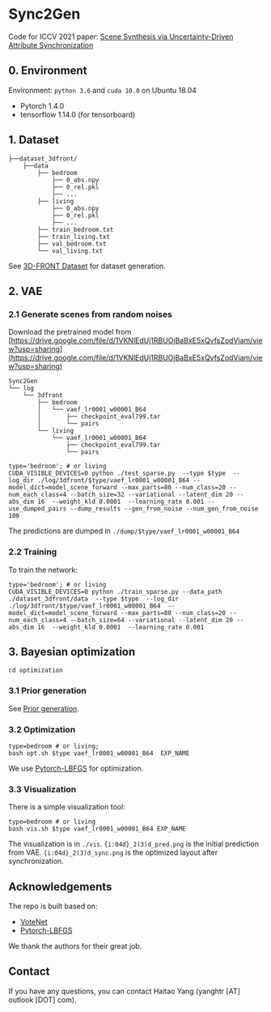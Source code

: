 # Sync2Gen
Code for ICCV 2021 paper: [Scene Synthesis via Uncertainty-Driven Attribute Synchronization](https://drive.google.com/file/d/1QM4TTslT1UrcUiIgZU-8YZd0PgZh0p9c/view)

## 0. Environment
Environment: `python 3.6` and `cuda 10.0` on Ubuntu 18.04
- Pytorch 1.4.0
- tensorflow 1.14.0 (for tensorboard)

## 1. Dataset
```
├──dataset_3dfront/
    ├──data
        ├── bedroom
            ├── 0_abs.npy
            ├── 0_rel.pkl
            ├── ...
        ├── living
            ├── 0_abs.npy
            ├── 0_rel.pkl
            ├── ...
        ├── train_bedroom.txt
        ├── train_living.txt
        ├── val_bedroom.txt
        └── val_living.txt
```
See [3D-FRONT Dataset](./dataset_3dfront/README.md) for dataset generation.

## 2. VAE

### 2.1 Generate scenes from random noises
Download the pretrained model from [https://drive.google.com/file/d/1VKNlEdUj1RBUOjBaBxE5xQvfsZodVjam/view?usp=sharing](https://drive.google.com/file/d/1VKNlEdUj1RBUOjBaBxE5xQvfsZodVjam/view?usp=sharing)
```
Sync2Gen
└── log
    └── 3dfront
        ├── bedroom
        │   └── vaef_lr0001_w00001_B64
        │       ├── checkpoint_eval799.tar
        │       └── pairs
        └── living
            └── vaef_lr0001_w00001_B64
                ├── checkpoint_eval799.tar
                └── pairs
```

```
type='bedroom'; # or living
CUDA_VISIBLE_DEVICES=0 python ./test_sparse.py  --type $type  --log_dir ./log/3dfront/$type/vaef_lr0001_w00001_B64 --model_dict=model_scene_forward --max_parts=80 --num_class=20 --num_each_class=4 --batch_size=32 --variational --latent_dim 20 --abs_dim 16  --weight_kld 0.0001  --learning_rate 0.001 --use_dumped_pairs --dump_results --gen_from_noise --num_gen_from_noise 100
```
The predictions are dumped in `./dump/$type/vaef_lr0001_w00001_B64`

### 2.2 Training
To train the network:
```
type='bedroom'; # or living
CUDA_VISIBLE_DEVICES=0 python ./train_sparse.py --data_path ./dataset_3dfront/data  --type $type  --log_dir ./log/3dfront/$type/vaef_lr0001_w00001_B64  --model_dict=model_scene_forward --max_parts=80 --num_class=20 --num_each_class=4 --batch_size=64 --variational --latent_dim 20 --abs_dim 16  --weight_kld 0.0001  --learning_rate 0.001
```

## 3. Bayesian optimization
```
cd optimization
```
### 3.1 Prior generation
See [Prior generation](./optimization/README.md).

### 3.2 Optimization
```
type=bedroom # or living;
bash opt.sh $type vaef_lr0001_w00001_B64  EXP_NAME
```
We use [Pytorch-LBFGS](https://github.com/hjmshi/PyTorch-LBFGS) for optimization.

### 3.3 Visualization
There is a simple visualization tool:
```
type=bedroom # or living
bash vis.sh $type vaef_lr0001_w00001_B64 EXP_NAME
```

The visualization is in `./vis`. `{i:04d}_2(3)d_pred.png` is the initial prediction from VAE. `{i:04d}_2(3)d_sync.png` is the optimized layout after synchronization.

## Acknowledgements
The repo is built based on:
- [VoteNet](https://github.com/facebookresearch/votenet)
- [Pytorch-LBFGS](https://github.com/hjmshi/PyTorch-LBFGS)

We thank the authors for their great job.

## Contact
If you have any questions, you can contact Haitao Yang (yanghtr [AT] outlook [DOT] com).


